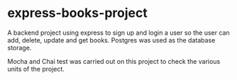 # express-books-project
A backend project using express to sign up and login a user so the user can add, delete, update and get books. Postgres was used as the database storage.

Mocha and Chai test was carried out on this project to check the various units of the project.
